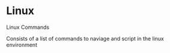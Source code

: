 # Linux
Linux Commands 


Consists of a list of commands to naviage and script in the linux environment
